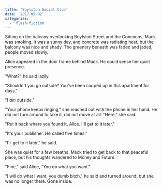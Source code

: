```yaml
---
title: 'Boylston Social Club'
date: '2017-05-02'
categories:
  - 'flash-fiction'
---
```


Sitting on the balcony overlooking Boylston Street and the Commons, Mack was
smoking. It was a sunny day, and concrete was radiating heat, but the balcony
was nice and shady. The greenery beneath was faded and jaded, people moved
slowly.

Alice appeared in the door frame behind Mack. He could sense her quiet presence.

"What?" he said lazily.

"Shouldn't you go outside? You've been cooped up in this apartment for days."

"I _am_ outside."

"Your phone keeps ringing," she reached out with the phone in her hand. He did
not turn around to take it, did not move at all. "Here," she said.

"Put it back where you found it, Alice. I'll get to it later."

"It's your publisher. He called five times."

"I'll get to it later," he said.

She was quiet for a few breaths. Mack tried to get back to that peaceful place,
but his thoughts wandered to Money and Future.

"Fine," said Alice, "You do what you want."

"I will do what I want, you dumb bitch," he said and turned around, but she was
no longer there. Gone inside.
